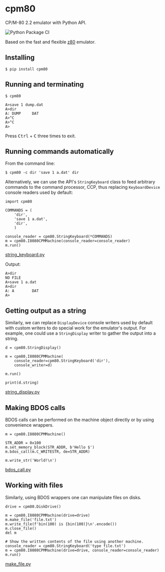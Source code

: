 # cpm80
CP/M-80 2.2 emulator with Python API.

![Python Package CI](https://github.com/kosarev/cpm80/actions/workflows/python-package.yml/badge.svg?cache-control=no-cache)


Based on the fast and flexible [z80](https://github.com/kosarev/z80) emulator.


## Installing

```shell
$ pip install cpm80
```


## Running and terminating

```
$ cpm80

A>save 1 dump.dat
A>dir
A: DUMP     DAT
A>^C
A>^C
A>
```

Press <kbd>Ctrl</kbd> + <kbd>C</kbd> three times to exit.


## Running commands automatically

From the command line:

```shell
$ cpm80 -c dir 'save 1 a.dat' dir
```

Alternatively, we can use the API's `StringKeyboard` class to
feed arbitrary commands to the command processor, CCP, thus
replacing `KeyboardDevice` console readers used by default:

```python3
import cpm80

COMMANDS = (
    'dir',
    'save 1 a.dat',
    'dir',
    )

console_reader = cpm80.StringKeyboard(*COMMANDS)
m = cpm80.I8080CPMMachine(console_reader=console_reader)
m.run()
```
[string_keyboard.py](https://github.com/kosarev/cpm80/blob/master/examples/string_keyboard.py)

Output:
```
A>dir
NO FILE
A>save 1 a.dat
A>dir
A: A        DAT
A>
```

## Getting output as a string

Similarly, we can replace `DisplayDevice` console writers used by
default with custom writers to do special work for the emulator's
output.
For example, one could use a `StringDisplay` writer to gather the
output into a string.

```python3
d = cpm80.StringDisplay()

m = cpm80.I8080CPMMachine(
    console_reader=cpm80.StringKeyboard('dir'),
    console_writer=d)

m.run()

print(d.string)
```
[string_display.py](https://github.com/kosarev/cpm80/blob/master/examples/string_display.py)


## Making BDOS calls

BDOS calls can be performed on the machine object directly or by
using convenience wrappers.

```python3
m = cpm80.I8080CPMMachine()

STR_ADDR = 0x100
m.set_memory_block(STR_ADDR, b'Hello $')
m.bdos_call(m.C_WRITESTR, de=STR_ADDR)

m.write_str('World!\n')
```
[bdos_call.py](https://github.com/kosarev/cpm80/blob/master/examples/bdos_call.py)


## Working with files

Similarly, using BDOS wrappers one can manipulate files on disks.

```python3
drive = cpm80.DiskDrive()

m = cpm80.I8080CPMMachine(drive=drive)
m.make_file('file.txt')
m.write_file(f'bin(100) is {bin(100)}\n'.encode())
m.close_file()
del m

# Show the written contents of the file using another machine.
console_reader = cpm80.StringKeyboard('type file.txt')
m = cpm80.I8080CPMMachine(drive=drive, console_reader=console_reader)
m.run()
```
[make_file.py](https://github.com/kosarev/cpm80/blob/master/examples/make_file.py)
